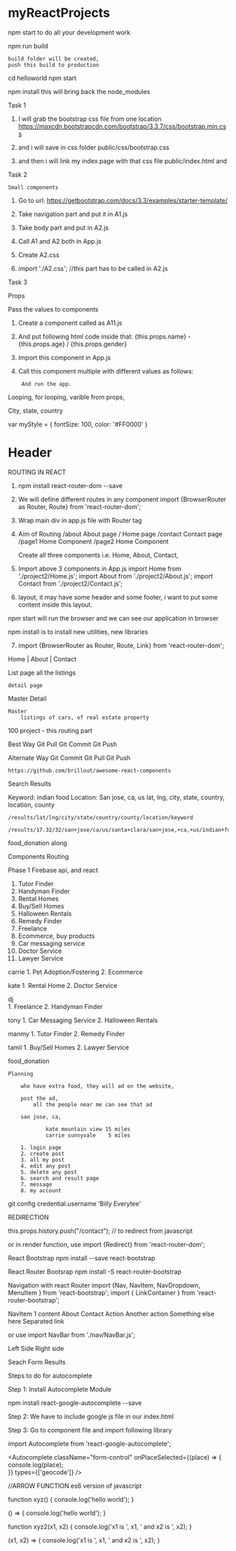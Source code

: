 # myReactProjects


npm start
	to do all your development work


npm run build

	build folder will be created, 
	push this build to production
	
	
 cd helloworld
 npm start
 
 
 npm install
  this will bring back the node_modules
  
  
  
Task 1

1. I will grab the bootstrap css file from one location 
https://maxcdn.bootstrapcdn.com/bootstrap/3.3.7/css/bootstrap.min.css


2. and i will save in css folder 
	public/css/bootstrap.css
	
3. and then i will link my index page with that css file
	public/index.html and <link href="css/bootstrap.css" rel="stylesheet" type="text/css">
	
	
Task 2

	Small components 
	
1. Go to url: https://getbootstrap.com/docs/3.3/examples/starter-template/

2. Take navigation part and put it in A1.js
3. Take body part and put in A2.js

4. Call A1 and A2 both in App.js

5. Create A2.css

6. import './A2.css'; //this part has to be called in A2.js



Task 3

Props 

Pass the values to components

1. Create a component called as A11.js
2. And put following html code inside that:
<span className="label label-default">{this.props.name} - {this.props.age} / {this.props.gender}</span>

3. Import this component in App.js
4. Call this component multiple with different values as follows:
		<A11 name="Kate" age="22" gender="Female" />
		<A11 name="Carrie" age="23" gender="Female" />
		<A11 name="DJ" age="24" gender="Male" />
		<A11 name="Tony" age="25" gender="Male" />
		
		And run the app.

Looping, for looping,
varible from props,

City, state, country

var myStyle = {
         fontSize: 100,
         color: '#FF0000'
      }

<h1 style={myStyle}>Header</h1>




ROUTING IN REACT

1. npm install react-router-dom --save

2. We will define different routes in any component
import {BrowserRouter as Router, Route} from 'react-router-dom';

3. Wrap main div in app.js file with Router tag

<Router> <div> </div></Router>

4. Aim of Routing
	/about	About page
	/		Home page
	/contact	Contact page
	/page1		Home Component
	/page2 		Home Component
	
	Create all three components i.e. Home, About, Contact,
	
5. Import above 3 components in App.js
import Home from './project2/Home.js';
import About from './project2/About.js';
import Contact from './project2/Contact.js';

6. layout, it may have some header and some footer, i want to put some content inside this layout.


npm start will run the browser and we can see our application in browser


npm install is to install new utilities, new libraries


7. import {BrowserRouter as Router, Route, Link} from 'react-router-dom'; 
<Route exact={true} path="/" component={Home} />
<Route exact={true} path="/about" component={About} />
<Route exact={true} path="/contact" component={Contact} />
<p><Link to="/">Home</Link> | <Link to="/about">About</Link> | <Link to="/contact">Contact</Link></p>



List page
	all the listings
	
	detail page
	
Master Detail

	Master 
		listings of cars, of real estate property

100 project - this routing part


Best Way
	Git Pull
	Git Commit
	Git Push
	
Alternate Way
	Git Commit
	Git Pull
	Git Push
	
	
	https://github.com/brillout/awesome-react-components
	
	
Search Results

Keyword: 	indian food
Location:	San jose, ca, us
lat, lng, city, state, country, location, county

	/results/lat/lng/city/state/country/county/location/keyword
	
	/results/17.32/32/san+jose/ca/us/santa+clara/san+jose,+ca,+us/indian+food

food_donation
	along
	
Components
Routing
	
Phase 1
Firebase api, and react

1. Tutor Finder
2. Handyman Finder
3. Rental Homes
4. Buy/Sell Homes
5. Halloween Rentals
6. Remedy Finder
7. Freelance
8. Ecommerce, buy products
9. Car messaging service
10. Doctor Service
11. Lawyer Service


carrie
	1. Pet Adoption/Fostering
	2. Ecommerce

kate
	1. Rental Home
	2. Doctor Service
	
dj	
	1. Freelance
	2. Handyman Finder

tony
	1. Car Messaging Service
	2. Halloween Rentals
	
manmy
	1. Tutor Finder
	2. Remedy Finder
	
tamil
	1. Buy/Sell Homes
	2. Lawyer Service


food_donation

	Planning
	
		who have extra food, they will ad on the website, 
		
		post the ad,
			all the people near me can see that ad
			
		san jose, ca,
			
				kate mountain view 15 miles
				carrie sunnyvale	5 miles
				
		1. login page
		2. create post
		3. all my post
		4. edit any post
		5. delete any post
		6. search and result page
		7. message
		8. my account
				
git config credential.username 'Billy Everytee'


REDIRECTION

this.props.history.push("/contact"); // to redirect from javascript

or in render function, use
import {Redirect} from 'react-router-dom';
<Redirect to="/" push={true} />


		
React Bootstrap
npm install --save react-bootstrap

React Router Bootsrap
npm install -S react-router-bootstrap

Navigation with react Router
import {Nav, NavItem, NavDropdown, MenuItem } from 'react-bootstrap';
import { LinkContainer } from 'react-router-bootstrap';

<Nav bsStyle="tabs" activeKey="1">
  <LinkContainer to="/">
  <NavItem eventKey="1">NavItem 1 content</NavItem>
  </LinkContainer>
  <LinkContainer to="/about">
  <NavItem eventKey="2" title="Item">About</NavItem>
  </LinkContainer>
  <LinkContainer to="/contact">
  <NavItem eventKey="3" >Contact</NavItem>
  </LinkContainer>
  <NavDropdown eventKey="4" title="Dropdown" id="nav-dropdown">
    <LinkContainer to="/">
    <MenuItem eventKey="4.1">Action</MenuItem>
    </LinkContainer>
    <LinkContainer to="/about">
    <MenuItem eventKey="4.2">Another action</MenuItem>
    </LinkContainer>
    <LinkContainer to="/contact">
    <MenuItem eventKey="4.3">Something else here</MenuItem>
    </LinkContainer>
    <MenuItem divider />
    <MenuItem eventKey="4.4">Separated link</MenuItem>
  </NavDropdown>
</Nav>

or use
import NavBar from './nav/NavBar.js';
<NavBar />








Left Side			Right side

Seach Form			Results



Steps to do for autocomplete

Step 1: Install Autocomplete Module

npm install react-google-autocomplete --save

Step 2: We have to include google js file in our index.html

<script src="https://maps.googleapis.com/maps/api/js?key=&libraries=places"
        async defer></script>
		
Step 3: Go to component file and import following library

import Autocomplete from 'react-google-autocomplete';

<Autocomplete className="form-control" onPlaceSelected={(place) => {
								console.log(place);  
							}} types={['geocode']} />




//ARROW FUNCTION es6 version of javascript

function xyz() {
	console.log('hello world');
}

() => {
	console.log('hello world');
}

function xyz2(x1, x2) {
	console.log('x1 is ', x1, ' and x2 is ', x2);
}

(x1, x2) => {
	console.log('x1 is ', x1, ' and x2 is ', x2);
}




